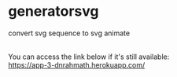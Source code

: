 # generatorsvg
convert svg sequence to svg animate

</br>You can access the link below if it's still available:
</br>https://app-3-dnrahmath.herokuapp.com/
</br>


</br>




